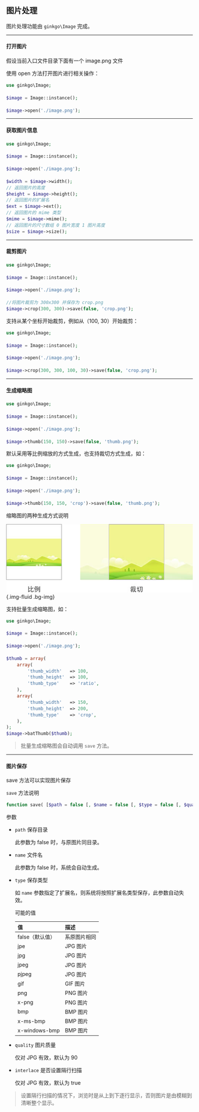 ## 图片处理

图片处理功能由 `ginkgo\Image` 完成。

----------

#### 打开图片

假设当前入口文件目录下面有一个 image.png 文件

使用 open 方法打开图片进行相关操作：

``` php
use ginkgo\Image;

$image = Image::instance();

$image->open('./image.png');
```

----------

#### 获取图片信息

``` php
use ginkgo\Image;

$image = Image::instance();

$image->open('./image.png');

$width = $image->width(); 
// 返回图片的高度
$height = $image->height(); 
// 返回图片的扩展名
$ext = $image->ext(); 
// 返回图片的 mime 类型
$mime = $image->mime(); 
// 返回图片的尺寸数组 0 图片宽度 1 图片高度
$size = $image->size(); 
```

----------

#### 裁剪图片

``` php
use ginkgo\Image;

$image = Image::instance();

$image->open('./image.png');

//将图片裁剪为 300x300 并保存为 crop.png
$image->crop(300, 300)->save(false, 'crop.png');
```

支持从某个坐标开始裁剪，例如从（100, 30）开始裁剪：

``` php
use ginkgo\Image;

$image = Image::instance();

$image->open('./image.png');

$image->crop(300, 300, 100, 30)->save(false, 'crop.png');
```

----------

#### 生成缩略图

``` php
use ginkgo\Image;

$image = Image::instance();

$image->open('./image.png');

$image->thumb(150, 150)->save(false, 'thumb.png');
```

默认采用等比例缩放的方式生成，也支持裁切方式生成，如：

``` php
use ginkgo\Image;

$image = Image::instance();

$image->open('./image.png');

$image->thumb(150, 150, 'crop')->save(false, 'thumb.png');
```

缩略图的两种生成方式说明

![缩略图的两种生成方式说明](thumb_note.jpg){.img-fluid .bg-img}

支持批量生成缩略图，如：

``` php
use ginkgo\Image;

$image = Image::instance();

$image->open('./image.png');

$thumb = array(
    array(
        'thumb_width'   => 100,
        'thumb_height'  => 100,
        'thumb_type'    => 'ratio',
    ),
    array(
        'thumb_width'   => 150,
        'thumb_height'  => 200,
        'thumb_type'    => 'crop',
    ),
);
$image->batThumb($thumb);
```

> 批量生成缩略图会自动调用 `save` 方法。

----------

#### 图片保存

save 方法可以实现图片保存

`save` 方法说明

``` php
function save( [$path = false [, $name = false [, $type = false [, $quality = 90 [, $interlace = true]]]]] )
```


参数

* `path` 保存目录

    此参数为 false 时，与原图片同目录。
    
* `name` 文件名

    此参数为 false 时，系统会自动生成。

* `type` 保存类型

    如 `name` 参数指定了扩展名，则系统将按照扩展名类型保存，此参数自动失效。

    可能的值
    
    | 值 | 描述 |
    | - | - |
    | false（默认值） | 系原图片相同 |
    | jpe | JPG 图片 |
    | jpg | JPG 图片 |
    | jpeg | JPG 图片 |
    | pjpeg | JPG 图片 |
    | gif | GIF 图片 |
    | png | PNG 图片 |
    | x-png | PNG 图片 |
    | bmp | BMP 图片 |
    | x-ms-bmp | BMP 图片 |
    | x-windows-bmp | BMP 图片 |


* `quality` 图片质量

    仅对 JPG 有效，默认为 90

* `interlace` 是否设置隔行扫描 

    仅对 JPG 有效，默认为 true   
    
> 设置隔行扫描的情况下，浏览时是从上到下逐行显示，否则图片是由模糊到清晰整个显示。
